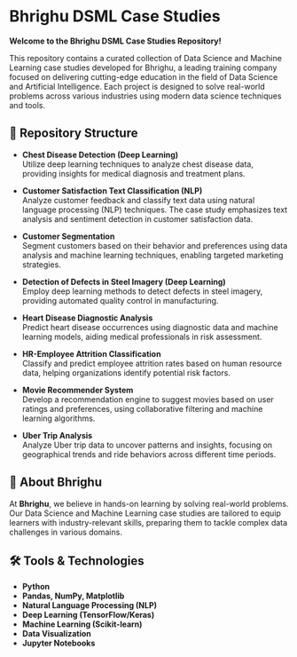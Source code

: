 # Bhrighu DSML Case Studies

**Welcome to the Bhrighu DSML Case Studies Repository!**

This repository contains a curated collection of Data Science and Machine Learning case studies developed for Bhrighu, a leading training company focused on delivering cutting-edge education in the field of Data Science and Artificial Intelligence. Each project is designed to solve real-world problems across various industries using modern data science techniques and tools.

## 📁 Repository Structure

- **Chest Disease Detection (Deep Learning)**  
  Utilize deep learning techniques to analyze chest disease data, providing insights for medical diagnosis and treatment plans.

- **Customer Satisfaction Text Classification (NLP)**  
  Analyze customer feedback and classify text data using natural language processing (NLP) techniques. The case study emphasizes text analysis and sentiment detection in customer satisfaction data.
  
- **Customer Segmentation**  
  Segment customers based on their behavior and preferences using data analysis and machine learning techniques, enabling targeted marketing strategies.
  
- **Detection of Defects in Steel Imagery (Deep Learning)**  
  Employ deep learning methods to detect defects in steel imagery, providing automated quality control in manufacturing.
  
- **Heart Disease Diagnostic Analysis**  
  Predict heart disease occurrences using diagnostic data and machine learning models, aiding medical professionals in risk assessment.
  
- **HR-Employee Attrition Classification**  
  Classify and predict employee attrition rates based on human resource data, helping organizations identify potential risk factors.
  
- **Movie Recommender System**  
  Develop a recommendation engine to suggest movies based on user ratings and preferences, using collaborative filtering and machine learning algorithms.
  
- **Uber Trip Analysis**  
  Analyze Uber trip data to uncover patterns and insights, focusing on geographical trends and ride behaviors across different time periods.

## 💼 About Bhrighu

At **Bhrighu**, we believe in hands-on learning by solving real-world problems. Our Data Science and Machine Learning case studies are tailored to equip learners with industry-relevant skills, preparing them to tackle complex data challenges in various domains.

## 🛠️ Tools & Technologies

- **Python**
- **Pandas, NumPy, Matplotlib**
- **Natural Language Processing (NLP)**
- **Deep Learning (TensorFlow/Keras)**
- **Machine Learning (Scikit-learn)**
- **Data Visualization**
- **Jupyter Notebooks**
